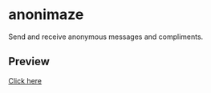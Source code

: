 # anonimaze
Send and receive anonymous messages and compliments.

## Preview
[Click here](https://anonimaze.francisfaniku.repl.co/)

